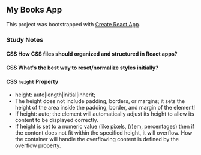 ## My Books App

This project was bootstrapped with [Create React App](https://github.com/facebookincubator/create-react-app).

### Study Notes

#### CSS How CSS files should organized and structured in React apps?

#### CSS What's the best way to reset/normalize styles initially?

#### CSS `height` Property
- height: auto|length|initial|inherit;
- The height does not include padding, borders, or margins; it sets the height of the area inside the padding, border, and margin of the element!
- If height: auto; the element will automatically adjust its height to allow its content to be displayed correctly.
- If height is set to a numeric value (like pixels, (r)em, percentages) then if the content does not fit within the specified height, it will overflow. How the container will handle the overflowing content is defined by the overflow property.
